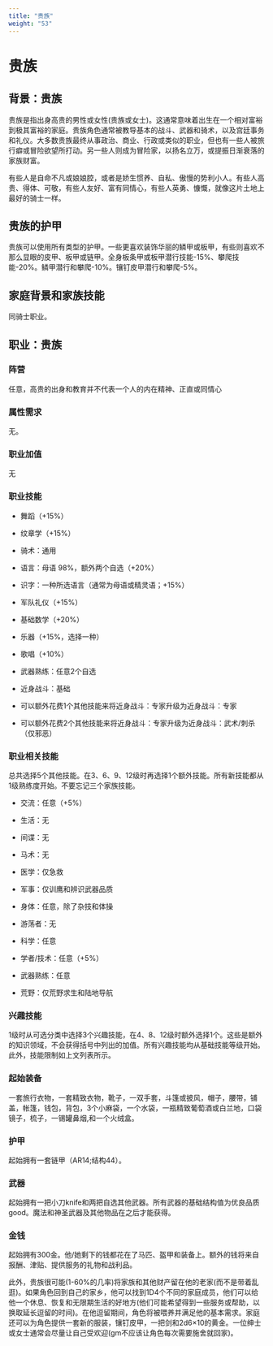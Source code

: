 ```yaml
---
title: "贵族"
weight: "53"
---
```

# 贵族

## 背景：贵族

贵族是指出身高贵的男性或女性(贵族或女士)。这通常意味着出生在一个相对富裕到极其富裕的家庭。贵族角色通常被教导基本的战斗、武器和骑术，以及宫廷事务和礼仪。大多数贵族最终从事政治、商业、行政或类似的职业，但也有一些人被旅行癖或冒险欲望所打动。另一些人则成为冒险家，以扬名立万，或提振日渐衰落的家族财富。

有些人是自命不凡或娘娘腔，或者是娇生惯养、自私、傲慢的势利小人。有些人高贵、得体、可敬，有些人友好、富有同情心，有些人英勇、慷慨，就像这片土地上最好的骑士一样。

## 贵族的护甲

贵族可以使用所有类型的护甲。一些更喜欢装饰华丽的鳞甲或板甲，有些则喜欢不那么显眼的皮甲、板甲或链甲。全身板条甲或板甲潜行技能-15%、攀爬技能-20%。鳞甲潜行和攀爬-10%。镶钉皮甲潜行和攀爬-5%。

## 家庭背景和家族技能

同骑士职业。

## 职业：贵族

### 阵营

任意，高贵的出身和教育并不代表一个人的内在精神、正直或同情心

### 属性需求

无。

### 职业加值

无

### 职业技能

- 舞蹈（+15%）

- 纹章学（+15%）

- 骑术：通用

- 语言：母语 98%，额外两个自选（+20%）

- 识字：一种所选语言（通常为母语或精灵语；+15%）

- 军队礼仪（+15%）

- 基础数学（+20%）

- 乐器（+15%，选择一种）

- 歌唱（+10%）

- 武器熟练：任意2个自选

- 近身战斗：基础

- 可以额外花费1个其他技能来将近身战斗：专家升级为近身战斗：专家

- 可以额外花费2个其他技能来将近身战斗：专家升级为近身战斗：武术/刺杀（仅邪恶）


### 职业相关技能

总共选择5个其他技能。在3、6、9、12级时再选择1个额外技能。所有新技能都从1级熟练度开始。不要忘记三个家族技能。

- 交流：任意（+5%）

- 生活：无

- 间谍：无

- 马术：无

- 医学：仅急救

- 军事：仅训鹰和辨识武器品质

- 身体：任意，除了杂技和体操

- 游荡者：无

- 科学：任意

- 学者/技术：任意（+5%）

- 武器熟练：任意

- 荒野：仅荒野求生和陆地导航


### 兴趣技能

1级时从可选分类中选择3个兴趣技能，在4、8、12级时额外选择1个。这些是额外的知识领域，不会获得括号中列出的加值。所有兴趣技能均从基础技能等级开始。此外，技能限制如上文列表所示。

### 起始装备

一套旅行衣物，一套精致衣物，靴子，一双手套，斗篷或披风，帽子，腰带，铺盖，帐篷，钱包，背包，3个小麻袋，一个水袋，一瓶精致葡萄酒或白兰地，口袋镜子，梳子，一锡罐鼻烟,和一个火绒盒。

### 护甲

起始拥有一套链甲（AR14;结构44）。

### 武器

起始拥有一把小刀knife和两把自选其他武器。所有武器的基础结构值为优良品质good。魔法和神圣武器及其他物品在之后才能获得。

### 金钱

起始拥有300金。他/她剩下的钱都花在了马匹、盔甲和装备上。额外的钱将来自报酬、津贴、提供服务的礼物和战利品。

此外，贵族很可能(1-60%的几率)将家族和其他财产留在他的老家(而不是带着乱逛)。如果角色回到自己的家乡，他可以找到1D4个不同的家庭成员，他们可以给他一个休息、恢复和无限期生活的好地方(他们可能希望得到一些服务或帮助，以换取延长逗留的时间)。在他逗留期间，角色将被喂养并满足他的基本需求。家庭还可以为角色提供一套新的服装，镶钉皮甲，一把剑和2d6×10的黄金。一位绅士或女士通常会尽量让自己受欢迎(gm不应该让角色每次需要施舍就回家)。
